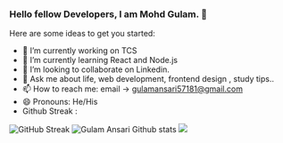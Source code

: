 ### Hello fellow Developers, I am Mohd Gulam. 👋



Here are some ideas to get you started:

- 🔭 I’m currently working on TCS
- 🌱 I’m currently learning React and Node.js
- 👯 I’m looking to collaborate on Linkedin.
- 💬 Ask me about life, web development, frontend design , study tips..
- 📫 How to reach me: email -> gulamansari57181@gmail.com
- 😄 Pronouns: He/His
- Github Streak :



![GitHub Streak](https://github-readme-streak-stats.herokuapp.com/?user=gulamansari57181&theme=dark)
![Gulam Ansari Github stats](https://github-readme-stats.vercel.app/api?username=gulamansari57181&show_icons=true&theme=merko)
![](https://leetcard.jacoblin.cool/gulam_57181?theme=unicorn)










